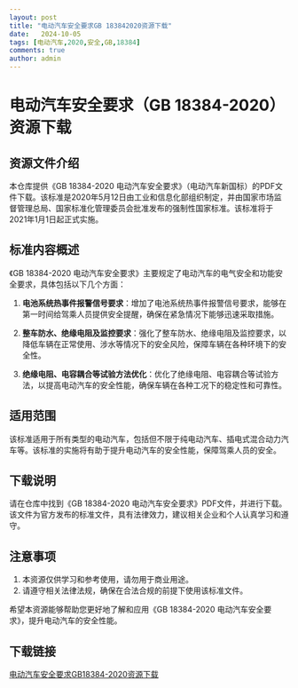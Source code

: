 ```yaml
---
layout: post
title: "电动汽车安全要求GB 183842020资源下载"
date:   2024-10-05
tags: [电动汽车,2020,安全,GB,18384]
comments: true
author: admin
---
```

# 电动汽车安全要求（GB 18384-2020）资源下载

## 资源文件介绍

本仓库提供《GB 18384-2020 电动汽车安全要求》（电动汽车新国标）的PDF文件下载。该标准是2020年5月12日由工业和信息化部组织制定，并由国家市场监督管理总局、国家标准化管理委员会批准发布的强制性国家标准。该标准将于2021年1月1日起正式实施。

## 标准内容概述

《GB 18384-2020 电动汽车安全要求》主要规定了电动汽车的电气安全和功能安全要求，具体包括以下几个方面：

1. **电池系统热事件报警信号要求**：增加了电池系统热事件报警信号要求，能够在第一时间给驾乘人员提供安全提醒，确保在紧急情况下能够迅速采取措施。

2. **整车防水、绝缘电阻及监控要求**：强化了整车防水、绝缘电阻及监控要求，以降低车辆在正常使用、涉水等情况下的安全风险，保障车辆在各种环境下的安全性。

3. **绝缘电阻、电容耦合等试验方法优化**：优化了绝缘电阻、电容耦合等试验方法，以提高电动汽车的安全性能，确保车辆在各种工况下的稳定性和可靠性。

## 适用范围

该标准适用于所有类型的电动汽车，包括但不限于纯电动汽车、插电式混合动力汽车等。该标准的实施将有助于提升电动汽车的安全性能，保障驾乘人员的安全。

## 下载说明

请在仓库中找到《GB 18384-2020 电动汽车安全要求》PDF文件，并进行下载。该文件为官方发布的标准文件，具有法律效力，建议相关企业和个人认真学习和遵守。

## 注意事项

1. 本资源仅供学习和参考使用，请勿用于商业用途。
2. 请遵守相关法律法规，确保在合法合规的前提下使用该标准文件。

希望本资源能够帮助您更好地了解和应用《GB 18384-2020 电动汽车安全要求》，提升电动汽车的安全性能。

## 下载链接

[电动汽车安全要求GB18384-2020资源下载](https://pan.quark.cn/s/002887a39b9d)